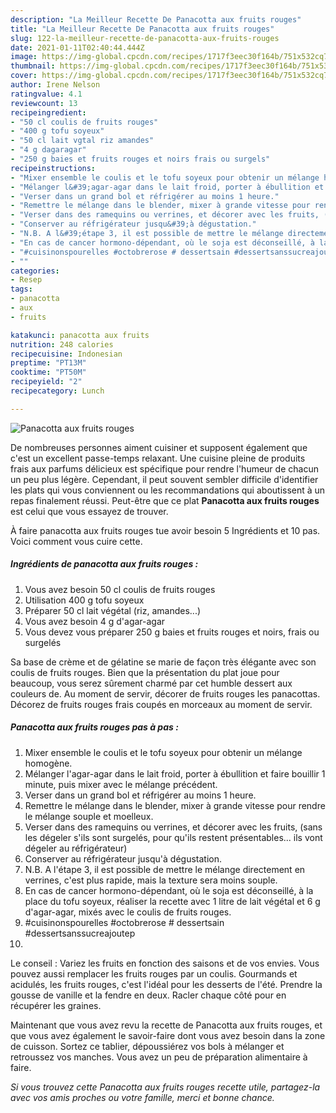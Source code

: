 ```yaml
---
description: "La Meilleur Recette De Panacotta aux fruits rouges"
title: "La Meilleur Recette De Panacotta aux fruits rouges"
slug: 122-la-meilleur-recette-de-panacotta-aux-fruits-rouges
date: 2021-01-11T02:40:44.444Z
image: https://img-global.cpcdn.com/recipes/1717f3eec30f164b/751x532cq70/panacotta-aux-fruits-rouges-photo-principale-de-la-recette.jpg
thumbnail: https://img-global.cpcdn.com/recipes/1717f3eec30f164b/751x532cq70/panacotta-aux-fruits-rouges-photo-principale-de-la-recette.jpg
cover: https://img-global.cpcdn.com/recipes/1717f3eec30f164b/751x532cq70/panacotta-aux-fruits-rouges-photo-principale-de-la-recette.jpg
author: Irene Nelson
ratingvalue: 4.1
reviewcount: 13
recipeingredient:
- "50 cl coulis de fruits rouges"
- "400 g tofu soyeux"
- "50 cl lait vgtal riz amandes"
- "4 g dagaragar"
- "250 g baies et fruits rouges et noirs frais ou surgels"
recipeinstructions:
- "Mixer ensemble le coulis et le tofu soyeux pour obtenir un mélange homogène."
- "Mélanger l&#39;agar-agar dans le lait froid, porter à ébullition et faire bouillir 1 minute, puis mixer avec le mélange précédent."
- "Verser dans un grand bol et réfrigérer au moins 1 heure."
- "Remettre le mélange dans le blender, mixer à grande vitesse pour rendre le mélange souple et moelleux."
- "Verser dans des ramequins ou verrines, et décorer avec les fruits, (sans les dégeler s&#39;ils sont surgelés, pour qu&#39;ils restent présentables... ils vont dégeler au réfrigérateur)"
- "Conserver au réfrigérateur jusqu&#39;à dégustation."
- "N.B. A l&#39;étape 3, il est possible de mettre le mélange directement en verrines, c&#39;est plus rapide, mais la texture sera moins souple."
- "En cas de cancer hormono-dépendant, où le soja est déconseillé, à la place du tofu soyeux, réaliser la recette avec 1 litre de lait végétal et 6 g d&#39;agar-agar, mixés avec le coulis de fruits rouges."
- "#cuisinonspourelles #octobrerose # dessertsain #dessertsanssucreajoutep"
- ""
categories:
- Resep
tags:
- panacotta
- aux
- fruits

katakunci: panacotta aux fruits 
nutrition: 248 calories
recipecuisine: Indonesian
preptime: "PT13M"
cooktime: "PT50M"
recipeyield: "2"
recipecategory: Lunch

---
```



![Panacotta aux fruits rouges](https://img-global.cpcdn.com/recipes/1717f3eec30f164b/751x532cq70/panacotta-aux-fruits-rouges-photo-principale-de-la-recette.jpg)

De nombreuses personnes aiment cuisiner et supposent également que c'est un excellent passe-temps relaxant. Une cuisine pleine de produits frais aux parfums délicieux est spécifique pour rendre l'humeur de chacun un peu plus légère. Cependant, il peut souvent sembler difficile d'identifier les plats qui vous conviennent ou les recommandations qui aboutissent à un repas finalement réussi. Peut-être que ce plat <strong> Panacotta aux fruits rouges </strong> est celui que vous essayez de trouver.

<!--inarticleads1-->

À faire panacotta aux fruits rouges tue avoir besoin 5 Ingrédients et 10 pas. Voici comment vous cuire cette.

##### Ingrédients de panacotta aux fruits rouges :

1. Vous avez besoin 50 cl coulis de fruits rouges
1. Utilisation 400 g tofu soyeux
1. Préparer 50 cl lait végétal (riz, amandes...)
1. Vous avez besoin 4 g d&#39;agar-agar
1. Vous devez vous préparer 250 g baies et fruits rouges et noirs, frais ou surgelés


Sa base de crème et de gélatine se marie de façon très élégante avec son coulis de fruits rouges. Bien que la présentation du plat joue pour beaucoup, vous serez sûrement charmé par cet humble dessert aux couleurs de. Au moment de servir, décorer de fruits rouges les panacottas. Décorez de fruits rouges frais coupés en morceaux au moment de servir. 

<!--inarticleads2-->

##### Panacotta aux fruits rouges pas à pas :

1. Mixer ensemble le coulis et le tofu soyeux pour obtenir un mélange homogène.
1. Mélanger l&#39;agar-agar dans le lait froid, porter à ébullition et faire bouillir 1 minute, puis mixer avec le mélange précédent.
1. Verser dans un grand bol et réfrigérer au moins 1 heure.
1. Remettre le mélange dans le blender, mixer à grande vitesse pour rendre le mélange souple et moelleux.
1. Verser dans des ramequins ou verrines, et décorer avec les fruits, (sans les dégeler s&#39;ils sont surgelés, pour qu&#39;ils restent présentables... ils vont dégeler au réfrigérateur)
1. Conserver au réfrigérateur jusqu&#39;à dégustation.
1. N.B. A l&#39;étape 3, il est possible de mettre le mélange directement en verrines, c&#39;est plus rapide, mais la texture sera moins souple.
1. En cas de cancer hormono-dépendant, où le soja est déconseillé, à la place du tofu soyeux, réaliser la recette avec 1 litre de lait végétal et 6 g d&#39;agar-agar, mixés avec le coulis de fruits rouges.
1. #cuisinonspourelles #octobrerose # dessertsain #dessertsanssucreajoutep
1. 


Le conseil : Variez les fruits en fonction des saisons et de vos envies. Vous pouvez aussi remplacer les fruits rouges par un coulis. Gourmands et acidulés, les fruits rouges, c&#39;est l&#39;idéal pour les desserts de l&#39;été. Prendre la gousse de vanille et la fendre en deux. Racler chaque côté pour en récupérer les graines. 

<!--inarticleads1-->

<p>
Maintenant que vous avez revu la recette de Panacotta aux fruits rouges, et que vous avez également le savoir-faire dont vous avez besoin dans la zone de cuisson. Sortez ce tablier, dépoussiérez vos bols à mélanger et retroussez vos manches. Vous avez un peu de préparation alimentaire à faire.
</p>

<p>
<i>Si vous trouvez cette Panacotta aux fruits rouges recette utile, partagez-la avec vos amis proches ou votre famille, merci et bonne chance.</i>
</p>
